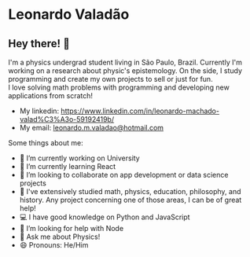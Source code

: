 # Leonardo Valadão

## Hey there! 👋
I'm a physics undergrad student living in São Paulo, Brazil. Currently I'm working on a research about physic's epistemology. On the side, I study programming and create my own projects to sell or just for fun. <br/>
I love solving math problems with programming and developing new applications from scratch!

- My linkedin: https://www.linkedin.com/in/leonardo-machado-valad%C3%A3o-59192419b/
- My email: leonardo.m.valadao@hotmail.com

Some things about me:

- 🔭 I’m currently working on University
- 🌱 I’m currently learning React
- 👯 I’m looking to collaborate on app development or data science projects
- 🧠 I've extensively studied math, physics, education, philosophy, and history. Any project concerning one of those areas, I can be of great help!
- 💻 I have good knowledge on Python and JavaScript
- 🤔 I’m looking for help with Node
- 💬 Ask me about Physics!
- 😄 Pronouns: He/Him
<!-- ⚡ Fun fact: ...-->
